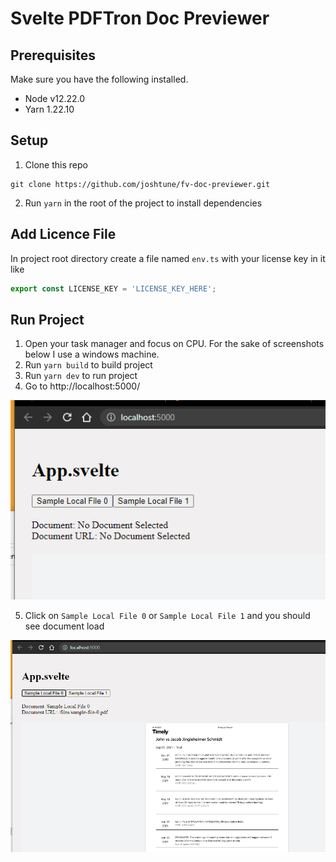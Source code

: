 # Svelte PDFTron Doc Previewer

## Prerequisites
Make sure you have the following installed.
- Node v12.22.0
- Yarn 1.22.10

## Setup
1. Clone this repo
```shell
git clone https://github.com/joshtune/fv-doc-previewer.git
```
2. Run `yarn` in the root of the project to install dependencies

## Add Licence File
In project root directory create a file named `env.ts` with your license key in it like
```typescript
export const LICENSE_KEY = 'LICENSE_KEY_HERE';
```

## Run Project
1. Open your task manager and focus on CPU.  For the sake of screenshots below I use a windows machine.
2. Run `yarn build` to build project
3. Run `yarn dev` to run project
4. Go to http://localhost:5000/

![Screenshot 1](./public/doc-screenshot-1.png)

5. Click on `Sample Local File 0` or `Sample Local File 1` and you should see document load

![Screenshot 2](./public/doc-screenshot-2.png)